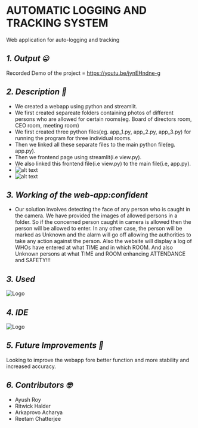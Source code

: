 # AUTOMATIC LOGGING AND TRACKING SYSTEM
Web application for auto-logging and tracking
## *1. Output :zipper_mouth_face:*
Recorded Demo of the project = https://youtu.be/jynEHndne-g<br/>

## *2. Description :thinking:*
  - We created a webapp using python and streamlit.<br/>
  - We first created separeate folders containing photos of different persons who are allowed for certain rooms(eg. Board of directors room, CEO room, meeting room)
  - We first created three python files(eg. app_1.py, app_2.py, app_3.py) for running the program for three individual rooms. <br/>
  - Then we linked all these separate files to the main python file(eg. app.py).<br/>
  - Then we frontend page using streamlit(i.e view.py).<br/> 
  - We also linked this frontend file(i.e view.py) to the main file(i.e, app.py).<br/>
  - ![alt text](https://github.com/SilencerTeam/Silencer/blob/main/result/Screenshot%20(1040).png)<br/>
  - ![alt text](https://github.com/SilencerTeam/Silencer/blob/main/result/2022-02-13%20(4).png)
  
  
 ## *3. Working of the web-app:confident*
   - Our solution involves detecting the face of any person who is caught in the camera. We have provided the images of allowed persons in a folder. So if the concerned person caught in camera is allowed then the person will be allowed to enter. In any other case, the person will be marked as Unknown and the alarm will go off allowing the authorities to take any action against the person. Also the website will display a log of WHOs have entered at what TIME and in which ROOM. And also Unknown persons at what TIME and ROOM enhancing ATTENDANCE and SAFETY!!!

 ## *3. Used*
 ![Logo](https://img.shields.io/badge/Python-FFD43B?style=for-the-badge&logo=python&logoColor=darkgreen)
 ## *4. IDE*
 ![Logo](https://img.shields.io/badge/Visual_Studio-5C2D91?style=for-the-badge&logo=visual%20studio&logoColor=white)
 ## *5. Future Improvements :raised_eyebrow:*
 Looking to improve the webapp fore better function and more stability and increased accuracy.
 ## *6. Contributors :nerd_face:*
  - Ayush Roy<br/>
  - Ritwick Halder<br/>
  - Arkaprovo Acharya<br/>
  - Reetam Chatterjee
